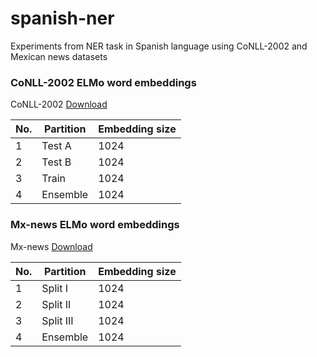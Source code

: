 # spanish-ner
Experiments from NER task in Spanish language using CoNLL-2002 and Mexican news datasets

### CoNLL-2002 ELMo word embeddings
CoNLL-2002 [Download](148.228.13.30/spanish-ner/data/conll-2002-spanish.full.elmo.tar.gz)

No.| Partition | Embedding size
---|---------|------
1  | Test A| 1024
2  | Test B| 1024
3  | Train| 1024
4  | Ensemble| 1024

### Mx-news ELMo word embeddings
Mx-news [Download](148.228.13.30/spanish-ner/data/mx-news.spanish.full.elmo.tar.gz)

No.| Partition | Embedding size
---|---------|------
1  | Split I| 1024
2  | Split II| 1024
3  | Split III| 1024
4  | Ensemble| 1024



